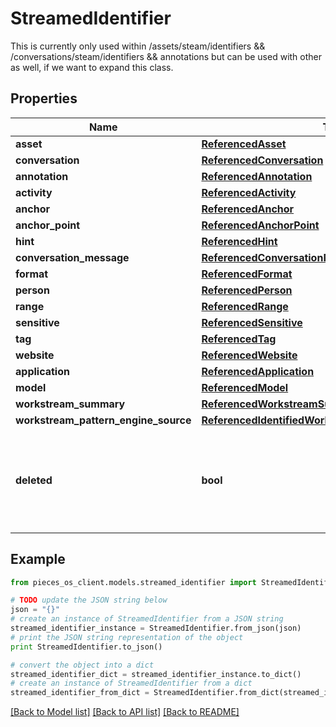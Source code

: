 # StreamedIdentifier

This is currently only used within /assets/steam/identifiers && /conversations/steam/identifiers && annotations but can be used with other as well, if we want to expand this class.

## Properties
Name | Type | Description | Notes
------------ | ------------- | ------------- | -------------
**asset** | [**ReferencedAsset**](ReferencedAsset.md) |  | [optional] 
**conversation** | [**ReferencedConversation**](ReferencedConversation.md) |  | [optional] 
**annotation** | [**ReferencedAnnotation**](ReferencedAnnotation.md) |  | [optional] 
**activity** | [**ReferencedActivity**](ReferencedActivity.md) |  | [optional] 
**anchor** | [**ReferencedAnchor**](ReferencedAnchor.md) |  | [optional] 
**anchor_point** | [**ReferencedAnchorPoint**](ReferencedAnchorPoint.md) |  | [optional] 
**hint** | [**ReferencedHint**](ReferencedHint.md) |  | [optional] 
**conversation_message** | [**ReferencedConversationMessage**](ReferencedConversationMessage.md) |  | [optional] 
**format** | [**ReferencedFormat**](ReferencedFormat.md) |  | [optional] 
**person** | [**ReferencedPerson**](ReferencedPerson.md) |  | [optional] 
**range** | [**ReferencedRange**](ReferencedRange.md) |  | [optional] 
**sensitive** | [**ReferencedSensitive**](ReferencedSensitive.md) |  | [optional] 
**tag** | [**ReferencedTag**](ReferencedTag.md) |  | [optional] 
**website** | [**ReferencedWebsite**](ReferencedWebsite.md) |  | [optional] 
**application** | [**ReferencedApplication**](ReferencedApplication.md) |  | [optional] 
**model** | [**ReferencedModel**](ReferencedModel.md) |  | [optional] 
**workstream_summary** | [**ReferencedWorkstreamSummary**](ReferencedWorkstreamSummary.md) |  | [optional] 
**workstream_pattern_engine_source** | [**ReferencedIdentifiedWorkstreamPatternEngineSource**](ReferencedIdentifiedWorkstreamPatternEngineSource.md) |  | [optional] 
**deleted** | **bool** | This is a specific bool that will let us know if we deleted an Identifierfrom the db. | [optional] 

## Example

```python
from pieces_os_client.models.streamed_identifier import StreamedIdentifier

# TODO update the JSON string below
json = "{}"
# create an instance of StreamedIdentifier from a JSON string
streamed_identifier_instance = StreamedIdentifier.from_json(json)
# print the JSON string representation of the object
print StreamedIdentifier.to_json()

# convert the object into a dict
streamed_identifier_dict = streamed_identifier_instance.to_dict()
# create an instance of StreamedIdentifier from a dict
streamed_identifier_from_dict = StreamedIdentifier.from_dict(streamed_identifier_dict)
```
[[Back to Model list]](../README.md#documentation-for-models) [[Back to API list]](../README.md#documentation-for-api-endpoints) [[Back to README]](../README.md)


